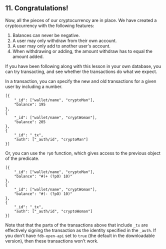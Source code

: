 ## 11. Congratulations!

Now, all the pieces of our cryptocurrency are in place. We have created a cryptocurrency with the following features:

1. Balances can never be negative.
2. A user may only withdraw from their own account. 
3. A user may only add to another user's account.
4. When withdrawing or adding, the amount withdraw has to equal the amount added. 

If you have been following along with this lesson in your own database, you can try transacting, and see whether the transactions do what we expect. 

In a transaction, you can specify the new and old transactions for a given user by including a number.  

```
[{
    "_id": ["wallet/name", "cryptoMan"],
    "balance": 195
},
{
    "_id": ["wallet/name", "cryptWoman"],
    "balance": 205
},
{
    "_id": "_tx",
    "auth": ["_auth/id", "cryptoMan"]
}]
```

Or, you can use the `?pO` function, which gives access to the previous object of the predicate. 

```
[{
    "_id": ["wallet/name", "cryptoMan"],
    "balance": "#(+ (?pO) 10)"
},
{
    "_id": ["wallet/name", "cryptWoman"],
    "balance": "#(- (?pO) 10)"
},
{
    "_id": "_tx",
    "auth": ["_auth/id", "cryptoWoman"]
}]
```

Note that that the parts of the transactions above that include `_tx` are effectively signing the transaction as the identity specified in the `_auth`. If you don't have `fdb-open-api` set to `true` (the default in the downloadable version), then these transactions won't work. 